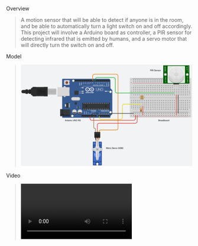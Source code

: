 Overview
> A motion sensor that will be able to detect if anyone is in the room, and be able to automatically turn a light switch on and off accordingly. This project will involve a Arduino board as controller, a PIR sensor for detecting infrared that is emitted by humans, and a servo motor that will directly turn the switch on and off.

Model
> ![title](./assets/model.png)

Video
> ![title](./assets/vid.MOV)